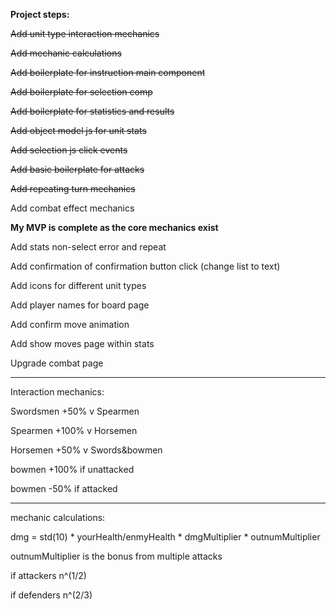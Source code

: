 **Project steps:**

~~Add unit type interaction mechanics~~

~~Add mechanic calculations~~

~~Add boilerplate for instruction main component~~

~~Add boilerplate for selection comp~~

~~Add boilerplate for statistics and results~~

~~Add object model js for unit stats~~

~~Add selection js click events~~

~~Add basic boilerplate for attacks~~

~~Add repeating turn mechanics~~

Add combat effect mechanics

**My MVP is complete as the core mechanics exist**

Add stats non-select error and repeat

Add confirmation of confirmation button click (change list to text)

Add icons for different unit types

Add player names for board page

Add confirm move animation

Add show moves page within stats 

Upgrade combat page

------------------------------------------------------------------

Interaction mechanics:


Swordsmen	+50% 	v Spearmen

Spearmen	+100% 	v Horsemen

Horsemen	+50% 	v Swords&bowmen

bowmen 		+100% 	if unattacked

bowmen		-50% 	if attacked

------------------------------------------------------------------

mechanic calculations:

dmg = std(10) * yourHealth/enmyHealth * dmgMultiplier * outnumMultiplier

outnumMultiplier is the bonus from multiple attacks

if attackers n^(1/2)

if defenders n^(2/3)

